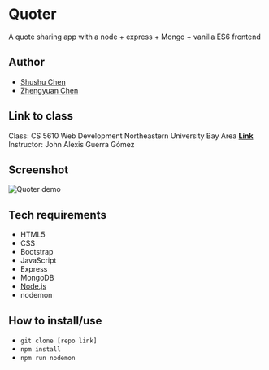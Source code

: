 # Quoter

A quote sharing app with a node + express + Mongo + vanilla ES6 frontend

## Author

- [Shushu Chen](https://vanishima.github.io/index.html)
- [Zhengyuan Chen](https://github.com/butterman0613)

## Link to class

Class: CS 5610 Web Development Northeastern University Bay Area [**Link**](https://johnguerra.co/classes/webDevelopment_fall_2021/)  
Instructor: John Alexis Guerra Gómez

## Screenshot

![Quoter demo](https://github.com/vanishima/Quoter2/blob/main/demo/screenshots/hompage.png?raw=true)

## Tech requirements

- HTML5
- CSS
- Bootstrap
- JavaScript
- Express
- MongoDB
- [Node.js](https://nodejs.org/en/download/)
- nodemon

## How to install/use

- `git clone [repo link]`
- `npm install`
- `npm run nodemon`
